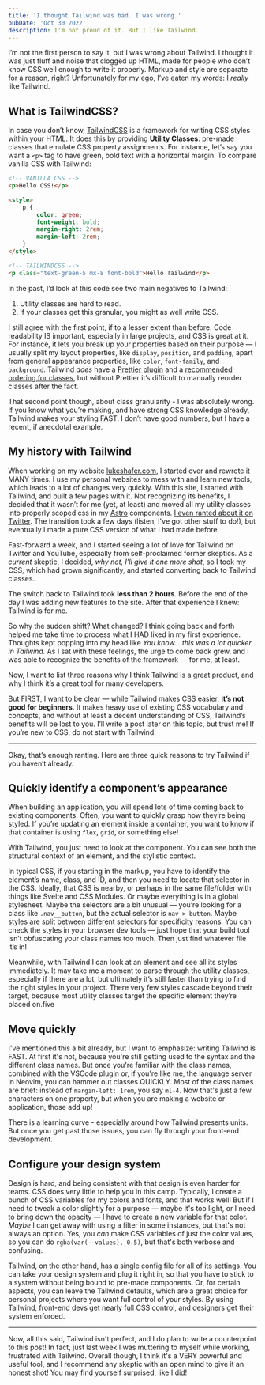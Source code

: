 ```yaml
---
title: 'I thought Tailwind was bad. I was wrong.'
pubDate: 'Oct 30 2022'
description: I'm not proud of it. But I like Tailwind.
---
```


I’m not the first person to say it, but I was wrong about Tailwind. I thought it was just fluff and noise that clogged up HTML, made for people who don’t know CSS well enough to write it properly. Markup and style are separate for a reason, right? Unfortunately for my ego, I’ve eaten my words: I _really_ like Tailwind.

## What is TailwindCSS?

In case you don’t know, [TailwindCSS](HTTPS://tailwindcss.com) is a framework for writing CSS styles within your HTML. It does this by providing **Utility Classes**: pre-made classes that emulate CSS property assignments. For instance, let’s say you want a `<p>` tag to have green, bold text with a horizontal margin. To compare vanilla CSS with Tailwind:

```html
<!-- VANILLA CSS -->
<p>Hello CSS!</p>

<style>
	p {
		color: green;
		font-weight: bold;
		margin-right: 2rem;
		margin-left: 2rem;
	}
</style>

<!-- TAILWINDCSS -->
<p class="text-green-5 mx-8 font-bold">Hello Tailwind</p>
```

In the past, I’d look at this code see two main negatives to Tailwind:

1. Utility classes are hard to read.
2. If your classes get this granular, you might as well write CSS.

I still agree with the first point, if to a lesser extent than before. Code readability IS important, especially in large projects, and CSS is great at it. For instance, it lets you break up your properties based on their purpose — I usually split my layout properties, like `display`, `position`, and `padding`, apart from general appearance properties, like `color`, `font-family`, and `background`. Tailwind _does_ have a [Prettier plugin](https://tailwindcss.com/blog/automatic-class-sorting-with-prettier) and a [recommended ordering for classes](https://tailwindcss.com/blog/automatic-class-sorting-with-prettier#how-classes-are-sorted), but without Prettier it’s difficult to manually reorder classes after the fact.

That second point though, about class granularity - I was absolutely wrong. If you know what you’re making, and have strong CSS knowledge already, Tailwind makes your styling FAST. I don’t have good numbers, but I have a recent, if anecdotal example.

## My history with Tailwind

When working on my website [lukeshafer.com](https://lukeshafer.com), I started over and rewrote it MANY times. I use my personal websites to mess with and learn new tools, which leads to a lot of changes very quickly. With this site, I started with Tailwind, and built a few pages with it. Not recognizing its benefits, I decided that it wasn’t for me (yet, at least) and moved all my utility classes into properly scoped css in my [Astro](https://astro.build) components. [I even ranted about it on Twitter](https://twitter.com/lksh_dev/status/1571293300312739840?s=20&t=ovdHUo2JQWzhLES6Z8mAwQ). The transition took a few days (listen, I've got other stuff to do!), but eventually I made a pure CSS version of what I had made before.

Fast-forward a week, and I started seeing a lot of love for Tailwind on Twitter and YouTube, especially from self-proclaimed former skeptics. As a _current_ skeptic, I decided, _why not, I’ll give it one more shot_, so I took my CSS, which had grown significantly, and started converting back to Tailwind classes.

The switch back to Tailwind took **less than 2 hours**. Before the end of the day I was adding new features to the site. After that experience I knew: Tailwind is for me.

So why the sudden shift? What changed? I think going back and forth helped me take time to process what I HAD liked in my first experience. Thoughts kept popping into my head like _You know… this was a lot quicker in Tailwind._ As I sat with these feelings, the urge to come back grew, and I was able to recognize the benefits of the framework — for me, at least.

Now, I want to list three reasons why I think Tailwind is a great product, and why I think it’s a great tool for many developers.

But FIRST, I want to be clear — while Tailwind makes CSS easier, **it’s not good for beginners**. It makes heavy use of existing CSS vocabulary and concepts, and without at least a decent understanding of CSS, Tailwind’s benefits will be lost to you. I’ll write a post later on this topic, but trust me! If you’re new to CSS, do not start with Tailwind.

---

Okay, that’s enough ranting. Here are three quick reasons to try Tailwind if you haven’t already.

## Quickly identify a component’s appearance

When building an application, you will spend lots of time coming back to existing components. Often, you want to quickly grasp how they’re being styled. If you’re updating an element inside a container, you want to know if that container is using `flex`, `grid`, or something else!

With Tailwind, you just need to look at the component. You can see both the structural context of an element, and the stylistic context.

In typical CSS, if you starting in the markup, you have to identify the element’s name, class, and ID, and then you need to locate that selector in the CSS. Ideally, that CSS is nearby, or perhaps in the same file/folder with things like Svelte and CSS Modules. Or maybe everything is in a global stylesheet. Maybe the selectors are a bit unusual — you’re looking for a class like `.nav__button`, but the actual selector is `nav > button`. Maybe styles are split between different selectors for specificity reasons. You can check the styles in your browser dev tools — just hope that your build tool isn’t obfuscating your class names too much. Then just find whatever file it’s in!

Meanwhile, with Tailwind I can look at an element and see all its styles immediately. It may take me a moment to parse through the utility classes, especially if there are a lot, but ultimately it’s still faster than trying to find the right styles in your project. There very few styles cascade beyond their target, because most utility classes target the specific element they’re placed on.five

## Move quickly

I've mentioned this a bit already, but I want to emphasize: writing Tailwind is FAST. At first it's not, because you're still getting used to the syntax and the different class names. But once you're familiar with the class names, combined with the VSCode plugin or, if you're like me, the language server in Neovim, you can hammer out classes QUICKLY. Most of the class names are brief: instead of `margin-left: 1rem`, you say `ml-4`. Now that's just a few characters on one property, but when you are making a website or application, those add up!

There is a learning curve - especially around how Tailwind presents units. But once you get past those issues, you can fly through your front-end development.

## Configure your design system

Design is hard, and being consistent with that design is even harder for teams. CSS does very little to help you in this camp. Typically, I create a bunch of CSS variables for my colors and fonts, and that works well! But if I need to tweak a color slightly for a purpose — maybe it's too light, or I need to bring down the opacity — I have to create a new variable for that color. _Maybe_ I can get away with using a filter in some instances, but that's not always an option. Yes, you _can_ make CSS variables of just the color values, so you can do `rgba(var(--values), 0.5)`, but that's both verbose and confusing.

Tailwind, on the other hand, has a single config file for all of its settings. You can take your design system and plug it right in, so that you have to stick to a system without being bound to pre-made components. Or, for certain aspects, you can leave the Tailwind defaults, which are a great choice for personal projects where you want full control of your styles. By using Tailwind, front-end devs get nearly full CSS control, and designers get their system enforced.

---

Now, all this said, Tailwind isn't perfect, and I do plan to write a counterpoint to this post! In fact, just last week I was muttering to myself while working, frustrated with Tailwind. Overall though, I think it's a VERY powerful and useful tool, and I recommend any skeptic with an open mind to give it an honest shot! You may find yourself surprised, like I did!
